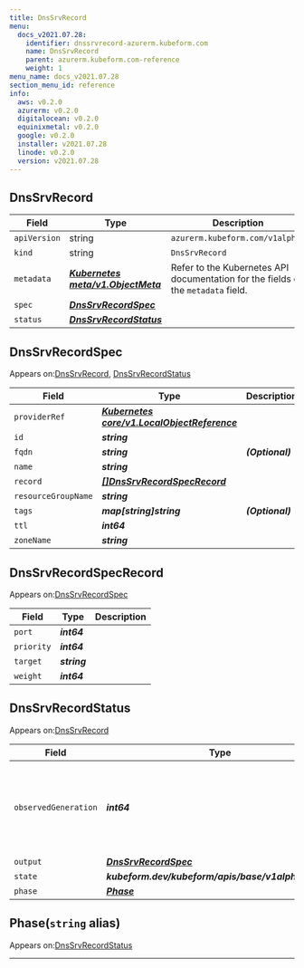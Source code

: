 ```yaml
---
title: DnsSrvRecord
menu:
  docs_v2021.07.28:
    identifier: dnssrvrecord-azurerm.kubeform.com
    name: DnsSrvRecord
    parent: azurerm.kubeform.com-reference
    weight: 1
menu_name: docs_v2021.07.28
section_menu_id: reference
info:
  aws: v0.2.0
  azurerm: v0.2.0
  digitalocean: v0.2.0
  equinixmetal: v0.2.0
  google: v0.2.0
  installer: v2021.07.28
  linode: v0.2.0
  version: v2021.07.28
---
```


## DnsSrvRecord
| Field | Type | Description |
| ------ | ----- | ----------- |
| `apiVersion` | string | `azurerm.kubeform.com/v1alpha1` |
|    `kind` | string | `DnsSrvRecord` |
| `metadata` | ***[Kubernetes meta/v1.ObjectMeta](https://v1-18.docs.kubernetes.io/docs/reference/generated/kubernetes-api/v1.18/#objectmeta-v1-meta)***|Refer to the Kubernetes API documentation for the fields of the `metadata` field.|
| `spec` | ***[DnsSrvRecordSpec](#dnssrvrecordspec)***||
| `status` | ***[DnsSrvRecordStatus](#dnssrvrecordstatus)***||
## DnsSrvRecordSpec

Appears on:[DnsSrvRecord](#dnssrvrecord), [DnsSrvRecordStatus](#dnssrvrecordstatus)

| Field | Type | Description |
| ------ | ----- | ----------- |
| `providerRef` | ***[Kubernetes core/v1.LocalObjectReference](https://v1-18.docs.kubernetes.io/docs/reference/generated/kubernetes-api/v1.18/#localobjectreference-v1-core)***||
| `id` | ***string***||
| `fqdn` | ***string***| ***(Optional)*** |
| `name` | ***string***||
| `record` | ***[[]DnsSrvRecordSpecRecord](#dnssrvrecordspecrecord)***||
| `resourceGroupName` | ***string***||
| `tags` | ***map[string]string***| ***(Optional)*** |
| `ttl` | ***int64***||
| `zoneName` | ***string***||
## DnsSrvRecordSpecRecord

Appears on:[DnsSrvRecordSpec](#dnssrvrecordspec)

| Field | Type | Description |
| ------ | ----- | ----------- |
| `port` | ***int64***||
| `priority` | ***int64***||
| `target` | ***string***||
| `weight` | ***int64***||
## DnsSrvRecordStatus

Appears on:[DnsSrvRecord](#dnssrvrecord)

| Field | Type | Description |
| ------ | ----- | ----------- |
| `observedGeneration` | ***int64***| ***(Optional)*** Resource generation, which is updated on mutation by the API Server.|
| `output` | ***[DnsSrvRecordSpec](#dnssrvrecordspec)***| ***(Optional)*** |
| `state` | ***kubeform.dev/kubeform/apis/base/v1alpha1.State***| ***(Optional)*** |
| `phase` | ***[Phase](#phase)***| ***(Optional)*** |
## Phase(`string` alias)

Appears on:[DnsSrvRecordStatus](#dnssrvrecordstatus)

---
